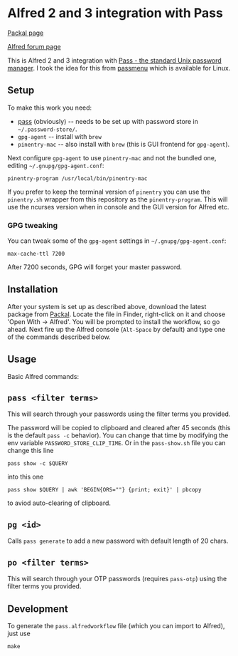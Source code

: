 # Alfred 2 and 3 integration with Pass

[Packal page](http://www.packal.org/workflow/pass-0)

[Alfred forum page](http://www.alfredforum.com/topic/8471-pass-the-standard-unix-password-manager/)

This is Alfred 2 and 3 integration with [Pass - the standard Unix password manager](http://www.passwordstore.org/).
I took the idea for this from [passmenu](http://git.zx2c4.com/password-store/tree/contrib/dmenu/passmenu)
which is available for Linux.

## Setup

To make this work you need:
* [pass](http://www.passwordstore.org/) (obviously) -- needs to be set up with password store in
  `~/.password-store/`.
* `gpg-agent` -- install with `brew`
* `pinentry-mac` -- also install with `brew` (this is GUI frontend for `gpg-agent`).

Next configure `gpg-agent` to use `pinentry-mac` and not the bundled one, editing `~/.gnupg/gpg-agent.conf`:

```
pinentry-program /usr/local/bin/pinentry-mac
```

If you prefer to keep the terminal version of `pinentry` you can use the
`pinentry.sh` wrapper from this repository as the `pinentry-program`. This will
use the ncurses version when in console and the GUI version for Alfred etc.

### GPG tweaking

You can tweak some of the `gpg-agent` settings in `~/.gnupg/gpg-agent.conf`:

```
max-cache-ttl 7200
```

After 7200 seconds, GPG will forget your master password.

## Installation

After your system is set up as described above, download the latest package from
[Packal](http://www.packal.org/workflow/pass-0). Locate the file in Finder, right-click
on it and choose 'Open With -> Alfred'. You will be prompted to install the workflow, so go ahead.
Next fire up the Alfred console (`Alt-Space` by default) and type one of the commands described below.

## Usage

Basic Alfred commands:

## `pass <filter terms>`

This will search through your passwords using the filter terms you provided.

The password will be copied to clipboard and cleared after 45 seconds (this is the default
`pass -c` behavior).  You can change that time by modifying the env variable
`PASSWORD_STORE_CLIP_TIME`. Or in the `pass-show.sh` file you can change this line

```
pass show -c $QUERY
```

into this one

```
pass show $QUERY | awk 'BEGIN{ORS=""} {print; exit}' | pbcopy
```

to aviod auto-clearing of clipboard.

## `pg <id>`

Calls `pass generate` to add a new password with default length of 20 chars.

## `po <filter terms>`

This will search through your OTP passwords (requires `pass-otp`) using the filter terms you provided.

## Development

To generate the `pass.alfredworkflow` file (which you can import to Alfred), just use

```
make
```
